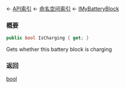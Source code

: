 ← [API索引](Api-Index) ← [命名空间索引](Namespace-Index) ← [IMyBatteryBlock](Sandbox.ModAPI.Ingame.IMyBatteryBlock)

### 概要

```csharp
public bool IsCharging { get; }
```

Gets whether this battery block is charging

### 返回

[bool](https://docs.microsoft.com/en-us/dotnet/api/System.Boolean?view=netframework-4.6)

